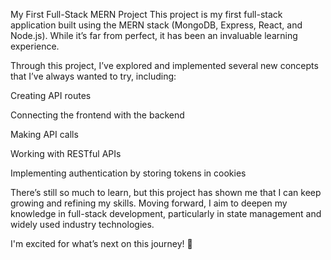 My First Full-Stack MERN Project
This project is my first full-stack application built using the MERN stack (MongoDB, Express, React, and Node.js). While it’s far from perfect, it has been an invaluable learning experience.

Through this project, I’ve explored and implemented several new concepts that I’ve always wanted to try, including:

Creating API routes

Connecting the frontend with the backend

Making API calls

Working with RESTful APIs

Implementing authentication by storing tokens in cookies

There’s still so much to learn, but this project has shown me that I can keep growing and refining my skills. Moving forward, I aim to deepen my knowledge in full-stack development, particularly in state management and widely used industry technologies.

I'm excited for what’s next on this journey! 🚀

